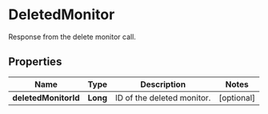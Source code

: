 

# DeletedMonitor

Response from the delete monitor call.
## Properties

Name | Type | Description | Notes
------------ | ------------- | ------------- | -------------
**deletedMonitorId** | **Long** | ID of the deleted monitor. |  [optional]




